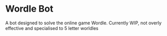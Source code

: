 # Wordle Bot

A bot designed to solve the online game Wordle. Currently WIP, not overly effective and specialised to 5 letter worldles